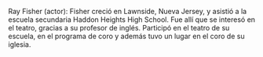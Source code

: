 Ray Fisher (actor): Fisher creció en Lawnside, Nueva Jersey, y asistió a la escuela secundaria Haddon Heights High School. Fue allí que se interesó en el teatro, gracias a su profesor de inglés. Participó en el teatro de su escuela, en el programa de coro y además tuvo un lugar en el coro de su iglesia.
